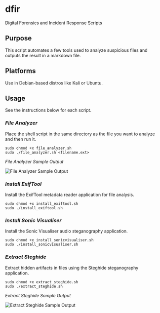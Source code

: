 # dfir
Digital Forensics and Incident Response Scripts

## Purpose
This script automates a few tools used to analyze suspicious files and outputs the result in a markdown file.

## Platforms
Use in Debian-based distros like Kali or Ubuntu.

## Usage  
See the instructions below for each script.  

### *File Analyzer*  
Place the shell script in the same directory as the file you want to analyze and then run it.  
 
```
sudo chmod +x file_analyzer.sh  
sudo ./file_analyzer.sh <filename.ext>
```  
*File Analyzer Sample Output*  

![File Analyzer Sample Output](https://user-images.githubusercontent.com/89443340/158043879-c69c914b-f96a-4c0d-b9c9-a34de5709ee8.png "File Analyzer Sample Output")

### *Install ExifTool*  
Install the ExifTool metadata reader application for file analysis.

```
sudo chmod +x install_exiftool.sh  
sudo ./install_exiftool.sh
```  

### *Install Sonic Visualiser*  
Install the Sonic Visualiser audio steganography application.

```
sudo chmod +x install_sonicvisualiser.sh  
sudo ./install_sonicvisualiser.sh
```

### *Extract Steghide*  
Extract hidden artifacts in files using the Steghide steganography application.

```
sudo chmod +x extract_steghide.sh  
sudo ./extract_steghide.sh
```  
*Extract Steghide Sample Output*  

![Extract Steghide Sample Output](https://user-images.githubusercontent.com/89443340/158044002-b9b222e5-d841-4377-96cf-47681070653a.png "Extract Steghide Sample Output")
